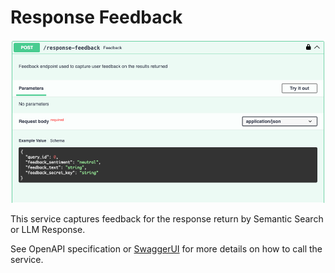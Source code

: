 
# Response Feedback

![Response Feedback](./response-feedback.png)

This service captures feedback for the response return by Semantic Search or LLM Response.

See OpenAPI specification or [SwaggerUI](index.md/#swaggerui) for
more details on how to call the service.
